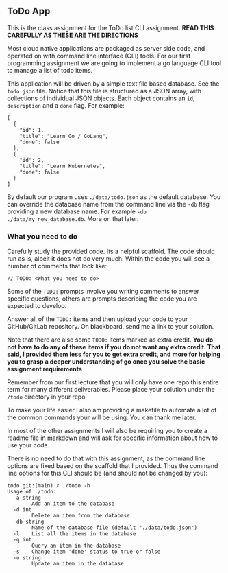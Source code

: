 ## ToDo App

This is the class assignment for the ToDo list CLI assignment.
**READ THIS CAREFULLY AS THESE ARE THE DIRECTIONS**

Most cloud native applications are packaged as server side code, and operated on with command line interface (CLI) tools.   For our first programming assignment we are going to implement a go language CLI tool to manage a list of todo items.

This application will be driven by a simple text file based database.  See the `todo.json` file.  Notice that this file is structured as a JSON array, with collections of individual JSON objects.  Each object contains an `id`, `description` and a `done` flag.  For example:

```
[
  {
    "id": 1,
    "title": "Learn Go / GoLang",
    "done": false
  },
  {
    "id": 2,
    "title": "Learn Kubernetes",
    "done": false
  }
]
```
By default our program uses `./data/todo.json` as the default database.  You can override the database name from the command line via the `-db` flag providing a new database name.  For example `-db ./data/my_new_database.db`.  More on that later. 

### What you need to do

Carefully study the provided code.  Its a helpful scaffold. The code should run as is, albeit it does not do very much.  Within the code you will see a number of comments that look like:

```
// TODO: <What you need to do>
```

Some of the `TODO:` prompts involve you writing comments to answer specific questions, others are prompts describing the code you are expected to develop.

Answer all of the `TODO:` items and then upload your code to your GitHub/GitLab repository.  On blackboard, send me a link to your solution. 

Note that there are also some `TODO:` items marked as extra credit. **You do not have to do any of these items if you do not want any extra credit.  That said, I provided them less for you to get extra credit, and more for helping you to grasp a deeper understanding of go once you solve the basic assignment requirements**

Remember from our first lecture that you will only have one repo this entire term for many different deliverables.  Please place your solution under the `/todo` directory in your repo

To make your life easier I also am providing a makefile to automate a lot of the common commands your will be using.  You can thank me later.

In most of the other assignments I will also be requiring you to create a readme file in markdown and will ask for specific information about how to
use your code.

There is no need to do that with this assignment, as the command line options are fixed based on the scaffold that I provided.  Thus the command line options for this CLI should be (and should not be changed by you):

```
todo git:(main) ✗ ./todo -h
Usage of ./todo:
  -a string
        Add an item to the database
  -d int
        Delete an item from the database
  -db string
        Name of the database file (default "./data/todo.json")
  -l    List all the items in the database
  -q int
        Query an item in the database
  -s    Change item 'done' status to true or false
  -u string
        Update an item in the database
  ```


